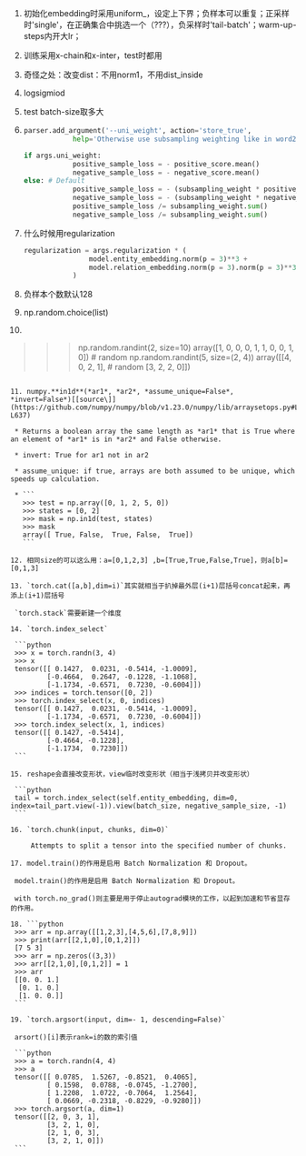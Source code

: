 1. 初始化embedding时采用uniform_，设定上下界；负样本可以重复；正采样时'single'，在正确集合中挑选一个（???），负采样时'tail-batch'；warm-up-steps内开大lr；

2. 训练采用x-chain和x-inter，test时都用

3. 奇怪之处：改变dist：不用norm1，不用dist_inside

4. logsigmiod

5. test batch-size取多大

6. ```python
   parser.add_argument('--uni_weight', action='store_true', 
   ​            help='Otherwise use subsampling weighting like in word2vec')
   
   if args.uni_weight:
               positive_sample_loss = - positive_score.mean()
               negative_sample_loss = - negative_score.mean()
   else: # Default
               positive_sample_loss = - (subsampling_weight * positive_score).sum()
               negative_sample_loss = - (subsampling_weight * negative_score).sum()
               positive_sample_loss /= subsampling_weight.sum()
               negative_sample_loss /= subsampling_weight.sum()
   ```

7. 什么时候用regularization

   ```python
   regularization = args.regularization * (
                   model.entity_embedding.norm(p = 3)**3 + 
                   model.relation_embedding.norm(p = 3).norm(p = 3)**3
               )
   ```

8. 负样本个数默认128

9. np.random.choice(list)

10. ```
   >>> np.random.randint(2, size=10)
   array([1, 0, 0, 0, 1, 1, 0, 0, 1, 0]) # random
   >>> np.random.randint(5, size=(2, 4))
   array([[4, 0, 2, 1], # random
          [3, 2, 2, 0]])
   ```

11. numpy.**in1d**(*ar1*, *ar2*, *assume_unique=False*, *invert=False*)[[source\]](https://github.com/numpy/numpy/blob/v1.23.0/numpy/lib/arraysetops.py#L523-L637)

    * Returns a boolean array the same length as *ar1* that is True where an element of *ar1* is in *ar2* and False otherwise.

    * invert: True for ar1 not in ar2

    * assume_unique: if true, arrays are both assumed to be unique, which speeds up calculation. 

    * ```
      >>> test = np.array([0, 1, 2, 5, 0])
      >>> states = [0, 2]
      >>> mask = np.in1d(test, states)
      >>> mask
      array([ True, False,  True, False,  True])
      ```

12. 相同size的可以这么用：a=[0,1,2,3] ,b=[True,True,False,True]，则a[b]=[0,1,3]

13. `torch.cat([a,b],dim=i)`其实就相当于扒掉最外层(i+1)层括号concat起来，再添上(i+1)层括号

    `torch.stack`需要新建一个维度

14. `torch.index_select`

    ```python
    >>> x = torch.randn(3, 4)
    >>> x
    tensor([[ 0.1427,  0.0231, -0.5414, -1.0009],
            [-0.4664,  0.2647, -0.1228, -1.1068],
            [-1.1734, -0.6571,  0.7230, -0.6004]])
    >>> indices = torch.tensor([0, 2])
    >>> torch.index_select(x, 0, indices)
    tensor([[ 0.1427,  0.0231, -0.5414, -1.0009],
            [-1.1734, -0.6571,  0.7230, -0.6004]])
    >>> torch.index_select(x, 1, indices)
    tensor([[ 0.1427, -0.5414],
            [-0.4664, -0.1228],
            [-1.1734,  0.7230]])
    ```

15. reshape会直接改变形状，view临时改变形状（相当于浅拷贝并改变形状）

    ```python
    tail = torch.index_select(self.entity_embedding, dim=0, 		     index=tail_part.view(-1)).view(batch_size, negative_sample_size, -1)
    ```

16. `torch.chunk(input, chunks, dim=0)`

    ​    Attempts to split a tensor into the specified number of chunks.

17. model.train()的作用是启用 Batch Normalization 和 Dropout。

    model.train()的作用是启用 Batch Normalization 和 Dropout。

    with torch.no_grad()则主要是用于停止autograd模块的工作，以起到加速和节省显存的作用。

18. ```python
    >>> arr = np.array([[1,2,3],[4,5,6],[7,8,9]])
    >>> print(arr[[2,1,0],[0,1,2]])
    [7 5 3]
    >>> arr = np.zeros((3,3))
    >>> arr[[2,1,0],[0,1,2]] = 1
    >>> arr
    [[0. 0. 1.]
     [0. 1. 0.]
     [1. 0. 0.]]
    ```

19. `torch.argsort(input, dim=- 1, descending=False)`

    arsort()[i]表示rank=i的数的索引值

    ```python
    >>> a = torch.randn(4, 4)
    >>> a
    tensor([[ 0.0785,  1.5267, -0.8521,  0.4065],
            [ 0.1598,  0.0788, -0.0745, -1.2700],
            [ 1.2208,  1.0722, -0.7064,  1.2564],
            [ 0.0669, -0.2318, -0.8229, -0.9280]])
    >>> torch.argsort(a, dim=1)
    tensor([[2, 0, 3, 1],
            [3, 2, 1, 0],
            [2, 1, 0, 3],
            [3, 2, 1, 0]])
    ```